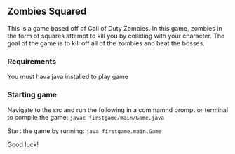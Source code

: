 ## Zombies Squared

This is a game based off of Call of Duty Zombies. In this game, zombies in the form of squares attempt to kill you by colliding with your character. The goal of the game is to kill off all of the zombies and beat the bosses. 

### Requirements

You must hava java installed to play game

### Starting game

Navigate to the src and run the following in a commamnd prompt or terminal to compile the game:
`javac firstgame/main/Game.java`

Start the game by running:
`java firstgame.main.Game`

Good luck!
